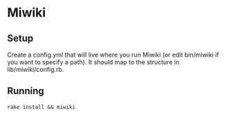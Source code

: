 # Miwiki

## Setup

Create a config.yml that will live where you run Miwiki (or edit bin/miwiki if you want to specify a path). It should map to the structure in lib/miwiki/config.rb.

## Running

`rake install && miwiki`
